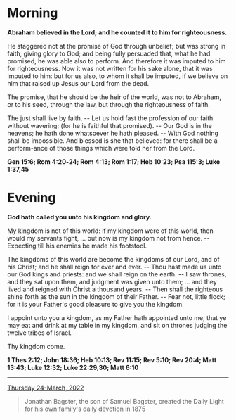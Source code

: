 # Morning

**Abraham believed in the Lord; and he counted it to him for righteousness.**
 
He staggered not at the promise of God through unbelief; but was strong in faith, giving glory to God; and being fully persuaded that, what he had promised, he was able also to perform. And therefore it was imputed to him for righteousness. Now it was not written for his sake alone, that it was imputed to him: but for us also, to whom it shall be imputed, if we believe on him that raised up Jesus our Lord from the dead.
 
The promise, that he should be the heir of the world, was not to Abraham, or to his seed, through the law, but through the righteousness of faith.
 
The just shall live by faith. -- Let us hold fast the profession of our faith without wavering; (for he is faithful that promised). -- Our God is in the heavens; he hath done whatsoever he hath pleased. -- With God nothing shall be impossible. And blessed is she that believed: for there shall be a perform-ance of those things which were told her from the Lord.  

**Gen 15:6; Rom 4:20‑24; Rom 4:13; Rom 1:17; Heb 10:23; Psa 115:3; Luke 1:37,45**

# Evening

**God hath called you unto his kingdom and glory.**
 
My kingdom is not of this world: if my kingdom were of this world, then would my servants fight, ... but now is my kingdom not from hence. -- Expecting till his enemies be made his footstool.
 
The kingdoms of this world are become the kingdoms of our Lord, and of his Christ; and he shall reign for ever and ever. -- Thou hast made us unto our God kings and priests: and we shall reign on the earth. -- I saw thrones, and they sat upon them, and judgment was given unto them; ... and they lived and reigned with Christ a thousand years. -- Then shall the righteous shine forth as the sun in the kingdom of their Father. -- Fear not, little flock; for it is your Father's good pleasure to give you the kingdom.
 
I appoint unto you a kingdom, as my Father hath appointed unto me; that ye may eat and drink at my table in my kingdom, and sit on thrones judging the twelve tribes of Israel.
 
Thy kingdom come.  

**1 Thes 2:12; John 18:36; Heb 10:13; Rev 11:15; Rev 5:10; Rev 20:4; Matt 13:43; Luke 12:32; Luke 22:29,30; Matt 6:10**

---

[Thursday 24-March, 2022](https://t.me/s/daily_light)

> Jonathan Bagster, the son of Samuel Bagster, created the Daily Light for his own family's daily devotion in 1875

